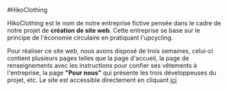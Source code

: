 #HikoClothing

HikoClothing est le nom de notre entreprise fictive pensée dans le cadre de notre projet de **création de site web**. Cette entreprise se base sur le principe de l'économie circulaire en pratiquant l'upcycling. 

Pour réaliser ce site web, nous avons disposé de trois semaines, celui-ci contient plusieurs pages telles que la page d'accueil, la page de renseignements avec les instructions pour confier ses vêtements à l'entreprise, la page **"Pour nous"** qui présente les trois développeuses du projet, etc. Le site est accessible directement en cliquant [ici](https://dwarves.iut-fbleau.fr/~peirotom/SAE_DEV1.2/)
